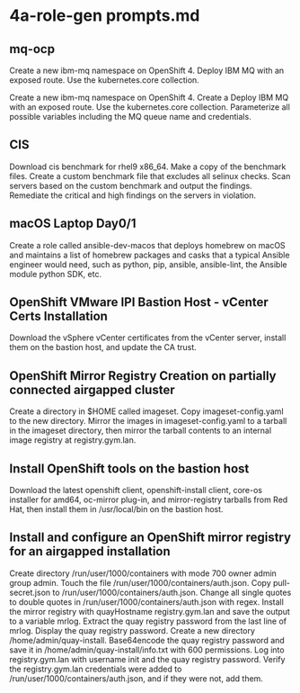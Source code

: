 # 4a-role-gen prompts.md

## mq-ocp

Create a new ibm-mq namespace on OpenShift 4. Deploy IBM MQ with an exposed route. Use the kubernetes.core collection.

Create a new ibm-mq namespace on OpenShift 4. Create a Deploy IBM MQ with an exposed route. Use the kubernetes.core collection. Parameterize all possible variables including the MQ queue name and credentials.

## CIS

Download cis benchmark for rhel9 x86_64. Make a copy of the benchmark files. Create a custom benchmark file that excludes all selinux checks. Scan servers based on the custom benchmark and output the findings. Remediate the critical and high findings on the servers in violation.

## macOS Laptop Day0/1

Create a role called ansible-dev-macos that deploys homebrew on macOS and maintains a list of homebrew packages and casks that a typical Ansible engineer would need, such as python, pip, ansible, ansible-lint, the Ansible module python SDK, etc.

## OpenShift VMware IPI Bastion Host - vCenter Certs Installation

Download the vSphere vCenter certificates from the vCenter server, install them on the bastion host, and update the CA trust.

## OpenShift Mirror Registry Creation on partially connected airgapped cluster

Create a directory in $HOME called imageset. Copy imageset-config.yaml to the new directory. Mirror the images in imageset-config.yaml to a tarball in the imageset directory, then mirror the tarball contents to an internal image registry at registry.gym.lan.

## Install OpenShift tools on the bastion host

Download the latest  openshift client, openshift-install client, core-os installer for amd64, oc-mirror plug-in, and mirror-registry tarballs from Red Hat, then install them in /usr/local/bin on the bastion host.

## Install and configure an OpenShift mirror registry for an airgapped installation

Create directory /run/user/1000/containers with mode 700 owner admin group admin. Touch the file /run/user/1000/containers/auth.json. Copy pull-secret.json to /run/user/1000/containers/auth.json. Change all single quotes to double quotes in /run/user/1000/containers/auth.json with regex. Install the mirror registry with quayHostname registry.gym.lan and save the output to a variable mrlog. Extract the quay registry password from the last line of mrlog. Display the quay registry password. Create a new directory /home/admin/quay-install.  Base64encode the quay registry password and save it in /home/admin/quay-install/info.txt with 600 permissions. Log into registry.gym.lan with username init and the quay registry password. Verify the registry.gym.lan credentials were added to /run/user/1000/containers/auth.json, and if they were not, add them.




